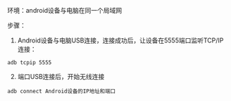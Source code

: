 环境：android设备与电脑在同一个局域网

步骤：

1. Android设备与电脑USB连接，连接成功后，让设备在5555端口监听TCP/IP连接：
```
adb tcpip 5555
``` 
2. 端口USB连接后，开始无线连接
```
adb connect Android设备的IP地址和端口
```

